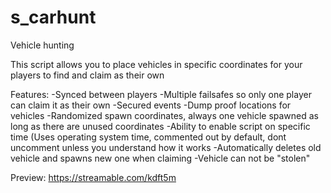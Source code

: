 # s_carhunt
Vehicle hunting


This script allows you to place vehicles in specific coordinates for your players to find and claim as their own

Features:
-Synced between players
-Multiple failsafes so only one player can claim it as their own
-Secured events
-Dump proof locations for vehicles
-Randomized spawn coordinates, always one vehicle spawned as long as there are unused coordinates
-Ability to enable script on specific time (Uses operating system time, commented out by default, dont uncomment unless you understand how it works
-Automatically deletes old vehicle and spawns new one when claiming
-Vehicle can not be "stolen"


Preview:
https://streamable.com/kdft5m
